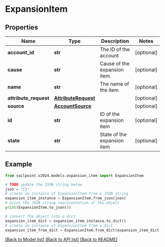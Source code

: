 # ExpansionItem


## Properties

Name | Type | Description | Notes
------------ | ------------- | ------------- | -------------
**account_id** | **str** | The ID of the account | [optional] 
**cause** | **str** | Cause of the expansion item. | [optional] 
**name** | **str** | The name of the item | [optional] 
**attribute_request** | [**AttributeRequest**](AttributeRequest.md) |  | [optional] 
**source** | [**AccountSource**](AccountSource.md) |  | [optional] 
**id** | **str** | ID of the expansion item | [optional] 
**state** | **str** | State of the expansion item | [optional] 

## Example

```python
from sailpoint.v2024.models.expansion_item import ExpansionItem

# TODO update the JSON string below
json = "{}"
# create an instance of ExpansionItem from a JSON string
expansion_item_instance = ExpansionItem.from_json(json)
# print the JSON string representation of the object
print(ExpansionItem.to_json())

# convert the object into a dict
expansion_item_dict = expansion_item_instance.to_dict()
# create an instance of ExpansionItem from a dict
expansion_item_from_dict = ExpansionItem.from_dict(expansion_item_dict)
```
[[Back to Model list]](../README.md#documentation-for-models) [[Back to API list]](../README.md#documentation-for-api-endpoints) [[Back to README]](../README.md)


